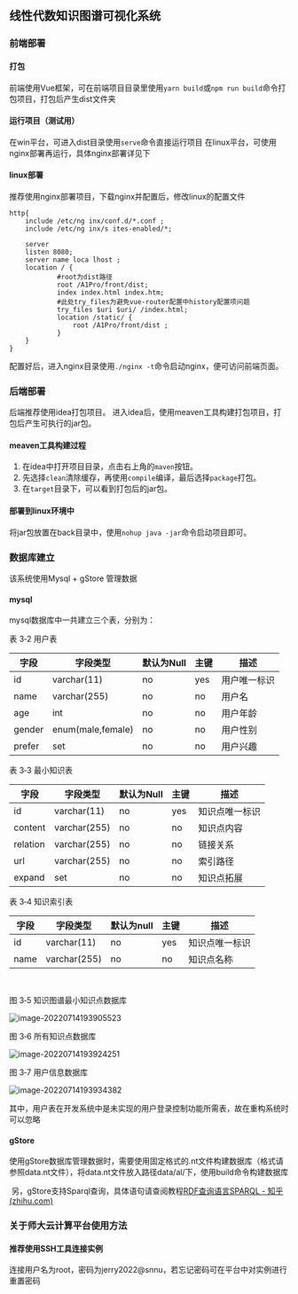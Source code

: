 ## 线性代数知识图谱可视化系统

### 前端部署
#### 打包
前端使用Vue框架，可在前端项目目录里使用`yarn build`或`npm run build`命令打包项目，打包后产生dist文件夹
#### 运行项目（测试用）
在win平台，可进入dist目录使用`serve`命令直接运行项目
在linux平台，可使用nginx部署再运行，具体nginx部署详见下
#### linux部署
推荐使用nginx部署项目，下载nginx并配置后，修改linux的配置文件

```
http{
    include /etc/ng inx/conf.d/*.conf ;
    include /etc/ng inx/s ites-enabled/*;
    
    server 
    listen 8080;
    server name loca lhost ;
    location / {
            #root为dist路径
            root /A1Pro/front/dist;
            index index.html index.htm;
            #此处try_files为避免vue-router配置中history配置项问题
            try_files $uri $uri/ /index.html;
            location /static/ {
                root /A1Pro/front/dist ;
            }
    }
}
```
配置好后，进入nginx目录使用`./nginx -t`命令启动nginx，便可访问前端页面。

### 后端部署
后端推荐使用idea打包项目。
进入idea后，使用meaven工具构建打包项目，打包后产生可执行的jar包。
#### meaven工具构建过程
1. 在idea中打开项目目录，点击右上角的`maven`按钮。
2. 先选择`clean`清除缓存，再使用`compile`编译，最后选择`package`打包。
3. 在`target`目录下，可以看到打包后的jar包。
#### 部署到linux环境中
将jar包放置在back目录中，使用`nohup java -jar`命令启动项目即可。



### 数据库建立

该系统使用Mysql + gStore 管理数据

#### mysql

mysql数据库中一共建立三个表，分别为：

表 3‑2 用户表

| 字段   | 字段类型          | 默认为Null | 主键 | 描述         |
| ------ | ----------------- | ---------- | ---- | ------------ |
| id     | varchar(11)       | no         | yes  | 用户唯一标识 |
| name   | varchar(255)      | no         | no   | 用户名       |
| age    | int               | no         | no   | 用户年龄     |
| gender | enum(male,female) | no         | no   | 用户性别     |
| prefer | set               | no         | no   | 用户兴趣     |

表 3‑3 最小知识表

| 字段     | 字段类型     | 默认为Null | 主键 | 描述           |
| -------- | ------------ | ---------- | ---- | -------------- |
| id       | varchar(11)  | no         | yes  | 知识点唯一标识 |
| content  | varchar(255) | no         | no   | 知识点内容     |
| relation | varchar(255) | no         | no   | 链接关系       |
| url      | varchar(255) | no         | no   | 索引路径       |
| expand   | set          | no         | no   | 知识点拓展     |

表 3‑4 知识索引表

| 字段 | 字段类型     | 默认为null | 主键 | 描述           |
| ---- | ------------ | ---------- | ---- | -------------- |
| id   | varchar(11)  | no         | yes  | 知识点唯一标识 |
| name | varchar(255) | no         | no   | 知识点名称     |

​                               

图 3‑5 知识图谱最小知识点数据库

  ![image-20220714193905523](C:\Users\Duke\AppData\Roaming\Typora\typora-user-images\image-20220714193905523.png)

图 3‑6 所有知识点数据库

  ![image-20220714193924251](C:\Users\Duke\AppData\Roaming\Typora\typora-user-images\image-20220714193924251.png)

图 3‑7 用户信息数据库

![image-20220714193934382](C:\Users\Duke\AppData\Roaming\Typora\typora-user-images\image-20220714193934382.png)

其中，用户表在开发系统中是未实现的用户登录控制功能所需表，故在重构系统时可以忽略

#### gStore

使用gStore数据库管理数据时，需要使用固定格式的.nt文件构建数据库（格式请参照data.nt文件），将data.nt文件放入路径data/al/下，使用build命令构建数据库

​	另，gStore支持Sparql查询，具体语句请查阅教程[RDF查询语言SPARQL - 知乎 (zhihu.com)](https://zhuanlan.zhihu.com/p/32703794)

### 关于师大云计算平台使用方法

#### 推荐使用SSH工具连接实例

连接用户名为root，密码为jerry2022@snnu，若忘记密码可在平台中对实例进行重置密码

